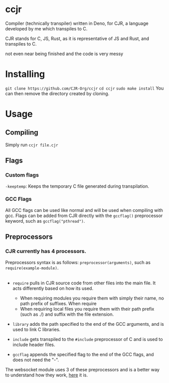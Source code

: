 # ccjr
Compiler (technically transpiler) written in Deno, for CJR, a language developed by me which transpiles to C.

CJR stands for C, JS, Rust, as it is representative of JS and Rust, and transpiles to C.

not even near being finished and the code is very messy

# Installing
`git clone https://github.com/CJR-Org/ccjr`
`cd ccjr`
`sudo make install`
You can then remove the directory created by cloning.

# Usage
## Compiling
Simply run `ccjr file.cjr`

## Flags
### Custom flags
`-keeptemp`: Keeps the temporary C file generated during transpilation.
### GCC Flags
All GCC flags can be used like normal and will be used when compiling with gcc. Flags can be added from CJR directly with the `gccflag()` preprocessor keyword, such as `gccflag("pthread")`.

## Preprocessors
### CJR currently has 4 processors.
Preprocessors syntax is as follows: `preprocessor(arguments)`, such as `require(example-module)`.  
<br>

- `require` pulls in CJR source code from other files into the main file. It acts differently based on how its used.
  - When requiring modules you require them with simply their name, no path prefix of suffixes. When require 
  - When requiring local files you require them with their path prefix (such as ./) and suffix with the file extension.

- `library` adds the path specified to the end of the GCC arguments, and is used to link C libraries.

- `include` gets transpiled to the `#include` preprocessor of C and is used to include header files.

- `gccflag` appends the specified flag to the end of the GCC flags, and does not need the "-".

The websocket module uses 3 of these preprocessors and is a better way to understand how they work, [here](https://github.com/CJR-Org/websocket/blob/main/index.cjr) it is.